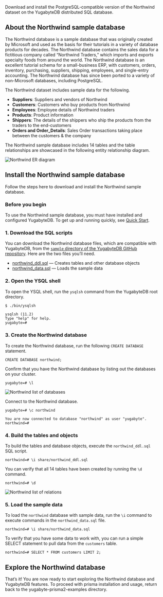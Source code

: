 Download and install the PostgreSQL-compatible version of the Northwind dataset on the YugabyteDB distributed SQL database.

## About the Northwind sample database

The Northwind database is a sample database that was originally created by Microsoft and used as the basis for their tutorials in a variety of database products for decades. The Northwind database contains the sales data for a fictitious company called “Northwind Traders,” which imports and exports specialty foods from around the world. The Northwind database is an excellent tutorial schema for a small-business ERP, with customers, orders, inventory, purchasing, suppliers, shipping, employees, and single-entry accounting. The Northwind database has since been ported to a variety of non-Microsoft databases, including PostgreSQL.

The Northwind dataset includes sample data for the following.

- **Suppliers**: Suppliers and vendors of Northwind
- **Customers**: Customers who buy products from Northwind
- **Employees**: Employee details of Northwind traders
- **Products**: Product information
- **Shippers**: The details of the shippers who ship the products from the traders to the end-customers
- **Orders and Order_Details**: Sales Order transactions taking place between the customers & the company

The Northwind sample database includes 14 tables and the table relationships are showcased in the following entity relationship diagram.

![Northwind ER diagram](/images/sample-data/northwind/northwind-er-diagram.png)

## Install the Northwind sample database

Follow the steps here to download and install the Northwind sample database.

### Before you begin

To use the Northwind sample database, you must have installed and configured YugabyteDB. To get up and running quickly, see [Quick Start](/latest/quick-start/).

### 1. Download the SQL scripts

You can download the Northwind database files, which are compatible with YugabyteDB, from the [`sample` directory of the YugabyteDB GitHub repository](https://github.com/yugabyte/yugabyte-db/tree/master/sample). Here are the two files you’ll need.

- [northwind_ddl.sql](https://raw.githubusercontent.com/yugabyte/yugabyte-db/master/sample/northwind_ddl.sql) — Creates tables and other database objects
- [northwind_data.sql](https://raw.githubusercontent.com/yugabyte/yugabyte-db/master/sample/northwind_data.sql) — Loads the sample data

### 2. Open the YSQL shell

To open the YSQL shell, run the `ysqlsh` command from the YugabyteDB root directory.

```sh
$ ./bin/ysqlsh
```

```
ysqlsh (11.2)
Type "help" for help.
yugabyte=#
```

### 3. Create the Northwind database

To create the Northwind database, run the following `CREATE DATABASE` statement.

```postgresql
CREATE DATABASE northwind;
```

Confirm that you have the Northwind database by listing out the databases on your cluster.

```postgresql
yugabyte=# \l
```

![Northwind list of databases](/images/sample-data/northwind/northwind-list-of-dbs.png)

Connect to the Northwind database.

```postgresql
yugabyte=# \c northwind
```

```
You are now connected to database "northwind" as user "yugabyte".
northwind=#
```

### 4. Build the tables and objects

To build the tables and database objects, execute the `northwind_ddl.sql` SQL script.

```postgresql
northwind=# \i share/northwind_ddl.sql
```

You can verify that all 14 tables have been created by running the `\d` command.

```postgresql
northwind=# \d
```

![Northwind list of relations](/images/sample-data/northwind/northwind-list-of-relations.png)

### 5. Load the sample data

To load the `northwind` database with sample data, run the `\i` command to execute commands in the `northwind_data.sql` file.

```postgresql
northwind=# \i share/northwind_data.sql
```

To verify that you have some data to work with, you can run a simple SELECT statement to pull data from the `customers` table.

```postgresql
northwind=# SELECT * FROM customers LIMIT 2;
```

## Explore the Northwind database

That’s it! You are now ready to start exploring the Northwind database and YugabyteDB features. To proceed with prisma installation and usage, return back to the yugabyte-prisma2-examples directory. 